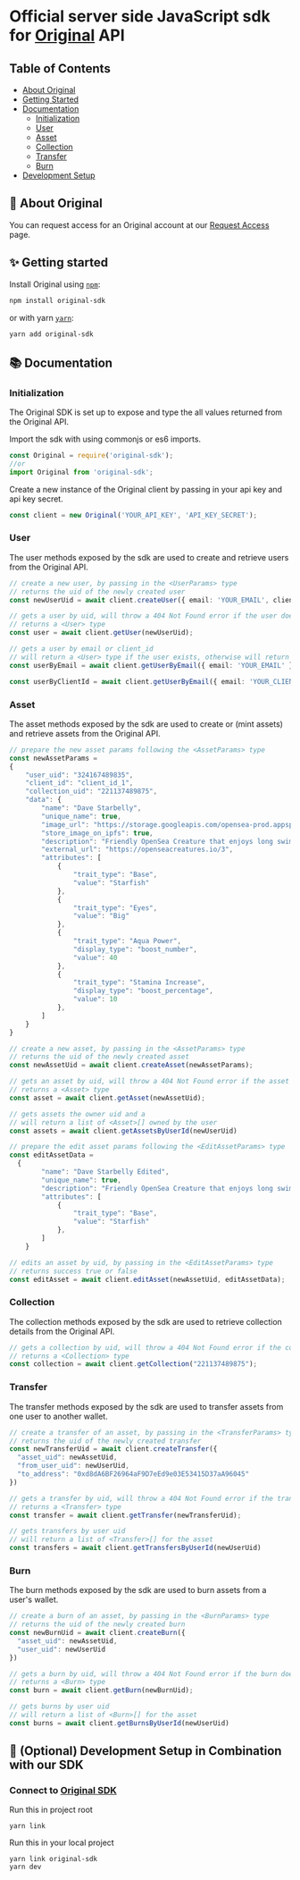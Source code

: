 # Official server side JavaScript sdk for [Original](https://getoriginal.com) API

## Table of Contents

- [About Original](#-about-original)
- [Getting Started](#-getting-started)
- [Documentation](#-documentation)
  - [Initialization](#initialization)
  - [User](#user)
  - [Asset](#asset)
  - [Collection](#collection)
  - [Transfer](#transfer)
  - [Burn](#burn)
- [Development Setup](#-development-setup-in-combination-with-our-sdk)

## 📝 About Original

You can request access for an Original account at our [Request Access](https://getoriginal.com/contact-us/) page.

## ✨ Getting started
Install Original using [`npm`](https://www.npmjs.com/package/jest):
```bash
npm install original-sdk
```

or with yarn [`yarn`](https://yarnpkg.com/en/package/jest):
```bash
yarn add original-sdk
```

## 📚 Documentation

### Initialization

The Original SDK is set up to expose and type the all values returned from the Original API.

Import the sdk with using commonjs or es6 imports.
```typescript
const Original = require('original-sdk');
//or
import Original from 'original-sdk';
````

Create a new instance of the Original client by passing in your api key and api key secret.
```typescript
const client = new Original('YOUR_API_KEY', 'API_KEY_SECRET');
````

### User

The user methods exposed by the sdk are used to create and retrieve users from the Original API.
```typescript
// create a new user, by passing in the <UserParams> type
// returns the uid of the newly created user
const newUserUid = await client.createUser({ email: 'YOUR_EMAIL', client_id: 'YOUR_CLIENT_ID' });

// gets a user by uid, will throw a 404 Not Found error if the user does not exist
// returns a <User> type
const user = await client.getUser(newUserUid);

// gets a user by email or client_id
// will return a <User> type if the user exists, otherwise will return null
const userByEmail = await client.getUserByEmail({ email: 'YOUR_EMAIL' });

const userByClientId = await client.getUserByEmail({ email: 'YOUR_CLIENT_ID' });
```

### Asset

The asset methods exposed by the sdk are used to create or (mint assets) and retrieve assets from the Original API.
```typescript
// prepare the new asset params following the <AssetParams> type
const newAssetParams =
{
    "user_uid": "324167489835",
    "client_id": "client_id_1",
    "collection_uid": "221137489875",
    "data": {
        "name": "Dave Starbelly",
        "unique_name": true,
        "image_url": "https://storage.googleapis.com/opensea-prod.appspot.com/puffs/3.png",
        "store_image_on_ipfs": true,
        "description": "Friendly OpenSea Creature that enjoys long swims in the ocean.",
        "external_url": "https://openseacreatures.io/3",
        "attributes": [
            {
                "trait_type": "Base", 
                "value": "Starfish"
            }, 
            {
                "trait_type": "Eyes", 
                "value": "Big"
            }, 
            {
                "trait_type": "Aqua Power", 
                "display_type": "boost_number",
                "value": 40
            }, 
            {
                "trait_type": "Stamina Increase", 
                "display_type": "boost_percentage",
                "value": 10
            }, 
        ]
    }
}

// create a new asset, by passing in the <AssetParams> type
// returns the uid of the newly created asset
const newAssetUid = await client.createAsset(newAssetParams);

// gets an asset by uid, will throw a 404 Not Found error if the asset does not exist
// returns a <Asset> type
const asset = await client.getAsset(newAssetUid);

// gets assets the owner uid and a
// will return a list of <Asset>[] owned by the user
const assets = await client.getAssetsByUserId(newUserUid)

// prepare the edit asset params following the <EditAssetParams> type
const editAssetData = 
  {
        "name": "Dave Starbelly Edited",
        "unique_name": true,
        "description": "Friendly OpenSea Creature that enjoys long swims in the ocean. Edited
        "attributes": [
            {
                "trait_type": "Base", 
                "value": "Starfish"
            },
        ]
    }

// edits an asset by uid, by passing in the <EditAssetParams> type
// returns success true or false
const editAsset = await client.editAsset(newAssetUid, editAssetData);
````

### Collection

The collection methods exposed by the sdk are used to retrieve collection details from the Original API.
```typescript
// gets a collection by uid, will throw a 404 Not Found error if the collection does not exist
// returns a <Collection> type
const collection = await client.getCollection("221137489875");
````    

### Transfer

The transfer methods exposed by the sdk are used to transfer assets from one user to another wallet.
```typescript
// create a transfer of an asset, by passing in the <TransferParams> type
// returns the uid of the newly created transfer
const newTransferUid = await client.createTransfer({
  "asset_uid": newAssetUid,
  "from_user_uid": newUserUid,
  "to_address": "0xd8dA6BF26964aF9D7eEd9e03E53415D37aA96045"
})

// gets a transfer by uid, will throw a 404 Not Found error if the transfer does not exist
// returns a <Transfer> type
const transfer = await client.getTransfer(newTransferUid);

// gets transfers by user uid
// will return a list of <Transfer>[] for the asset
const transfers = await client.getTransfersByUserId(newUserUid)
````

### Burn

The burn methods exposed by the sdk are used to burn assets from a user's wallet.
```typescript
// create a burn of an asset, by passing in the <BurnParams> type
// returns the uid of the newly created burn
const newBurnUid = await client.createBurn({
  "asset_uid": newAssetUid,
  "user_uid": newUserUid
})

// gets a burn by uid, will throw a 404 Not Found error if the burn does not exist
// returns a <Burn> type
const burn = await client.getBurn(newBurnUid);

// gets burns by user uid
// will return a list of <Burn>[] for the asset
const burns = await client.getBurnsByUserId(newUserUid)
````


## 🔗 (Optional) Development Setup in Combination with our SDK

### Connect to [Original SDK](https://github.com/GetOriginal/original-js)

Run this in project root

```shell
yarn link
```

Run this in your local project

```shell
yarn link original-sdk
yarn dev
```
